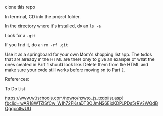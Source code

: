 clone this repo

In terminal, CD into the project folder.

In the directory where it's installed, do an `ls -a`

Look for a `.git`

If you find it, do an `rm -rf .git`

Use it as a springboard for your own Mom's shopping list app. The todos that are already in the HTML are there only to give an example of what the ones created in Part 1 should look like. Delete them from the HTML and make sure your code still works before moving on to Part 2.    


References: 

To Do List

https://www.w3schools.com/howto/howto_js_todolist.asp?fbclid=IwAR18WTZlSfCw_W1h72FKsaDT3OJmNS6EixKDPLPDs5rRVSWQdBQggco0wUU


